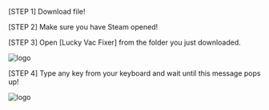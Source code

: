 [STEP 1] Download file!

[STEP 2] Make sure you have Steam opened!

[STEP 3] Open [Lucky Vac Fixer] from the folder you just downloaded.




![logo](https://imgur.com/LdR5UOW.png)

[STEP 4] Type any key from your keyboard and wait until this message pops up!

![logo](https://imgur.com/FhLaeqX.png)
